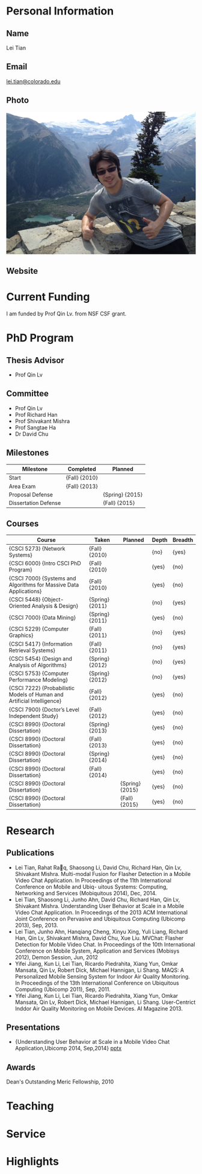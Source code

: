 

# Personal Information

## Name
Lei Tian

## Email
lei.tian@colorado.edu

## Photo
![profile photo](files/photo.JPG)

## Website


# Current Funding
I am funded by Prof Qin Lv. from NSF CSF grant.

# PhD Program

## Thesis Advisor
- Prof Qin Lv

## Committee
- Prof Qin Lv
- Prof Richard Han
- Prof Shivakant Mishra
- Prof Sangtae Ha
- Dr David Chu

## Milestones

| Milestone            | Completed         | Planned           |         
| -------------------- | ----------------- | ----------------- |
| Start                | {Fall} {2010}     |                   |
| Area Exam            | {Fall} {2013}     |                   |
| Proposal Defense     |                   | {Spring} {2015}   |
| Dissertation Defense |                   | {Fall} {2015}     |

## Courses

| Course           | Taken             | Planned            | Depth    | Breadth | 
| ---------------- | ----------------- | ------------------ | -------- | ------- |
| {CSCI 5273} {Network Systems} | {Fall} {2010} |   | {no} | {yes}|
| {CSCI 6000} {Intro CSCI PhD Program} | {Fall} {2010} |  | {yes} | {no}|
| {CSCI 7000} {Systems and Algorithms for Massive Data Applications} | {Fall} {2010} |  | {yes} | {no}|
| {CSCI 5448} {Object-Oriented Analysis & Design} | {Spring} {2011} |  | {no} | {yes}|
| {CSCI 7000} {Data Mining} | {Spring} {2011} |  | {yes} | {no}|
| {CSCI 5229} {Computer Graphics} | {Fall} {2011} |  | {no} | {yes}|
| {CSCI 5417} {Information Retrieval Systems} | {Fall} {2011} |  | {no} | {yes}|
| {CSCI 5454} {Design and Analysis of Algorithms} | {Spring} {2012} |  | {no} | {yes}|
| {CSCI 5753} {Computer Performance Modeling} | {Spring} {2012} |  | {no} | {yes}|
| {CSCI 7222} {Probabilistic Models of Human and Artificial Intelligence} | {Fall} {2012} |  | {yes} | {no}|
| {CSCI 7900} {Doctor’s Level Independent Study} | {Fall} {2012} |  | {yes} | {no}|
| {CSCI 8990} {Doctoral Dissertation} | {Spring} {2013} |  | {yes} | {no}|
| {CSCI 8990} {Doctoral Dissertation} | {Fall} {2013} |  | {yes} | {no}|
| {CSCI 8990} {Doctoral Dissertation} | {Spring} {2014} |  | {yes} | {no}|
| {CSCI 8990} {Doctoral Dissertation} | {Fall} {2014} |  | {yes} | {no}|
| {CSCI 8990} {Doctoral Dissertation} |  | {Spring} {2015}  | {yes} | {no}|
| {CSCI 8990} {Doctoral Dissertation} |  | {Fall} {2015}  | {yes} | {no}|

# Research

## Publications
* Lei Tian, Rahat Raq, Shaosong Li, David Chu, Richard Han, Qin Lv, Shivakant
Mishra. Multi-modal Fusion for Flasher Detection in a Mobile Video Chat
Application. In Proceedings of the 11th International Conference on Mobile and Ubiq-
uitous Systems: Computing, Networking and Services (Mobiquitous 2014), Dec, 2014.
* Lei Tian, Shaosong Li, Junho Ahn, David Chu, Richard Han, Qin Lv, Shivakant Mishra.
Understanding User Behavior at Scale in a Mobile Video Chat Application.
In Proceedings of the 2013 ACM International Joint Conference on Pervasive and Ubiquitous 
Computing (Ubicomp 2013), Sep, 2013.
* Lei Tian, Junho Ahn, Hanqiang Cheng, Xinyu Xing, Yuli Liang, Richard Han, Qin Lv,
Shivakant Mishra, David Chu, Xue Liu. MVChat: Flasher Detection for Mobile
Video Chat. In Proceedings of the 10th International Conference on Mobile System,
Application and Services (Mobisys 2012), Demon Session, Jun, 2012
* Yifei Jiang, Kun Li, Lei Tian, Ricardo Piedrahita, Xiang Yun, Omkar Mansata, Qin
Lv, Robert Dick, Michael Hannigan, Li Shang. MAQS: A Personalized Mobile
Sensing System for Indoor Air Quality Monitoring. In Proceedings of the 13th
International Conference on Ubiquitous Computing (Ubicomp 2011), Sep, 2011.
* Yifei Jiang, Kun Li, Lei Tian, Ricardo Piedrahita, Xiang Yun, Omkar Mansata, Qin
Lv, Robert Dick, Michael Hannigan, Li Shang. User-Centrict Inddor Air Quality
Monitoring on Mobile Devices. AI Magazine 2013.


## Presentations

* {Understanding User Behavior at Scale
in a Mobile Video Chat Application,Ubicomp 2014, Sep,2014} [pptx](files/Ubicomp_slide.pptx)
      
## Awards
Dean's Outstanding Meric Fellowship, 2010

# Teaching


# Service


# Highlights

